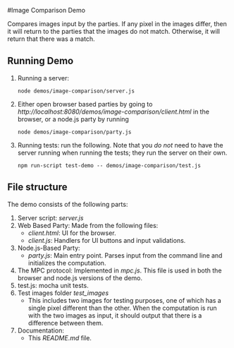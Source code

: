#Image Comparison Demo

Compares images input by the parties. If any pixel in the images differ, then it will return to the parties that the 
images do not match. Otherwise, it will return that there was a match. 

## Running Demo
1. Running a server:
    ```shell
    node demos/image-comparison/server.js
    ```

2. Either open browser based parties by going to *http://localhost:8080/demos/image-comparison/client.html* in the 
browser, or a node.js party by running 
    ```shell
    node demos/image-comparison/party.js
    
3. Running tests: run the following. Note that you *do not* need to have the server running when running the tests; they run the server on their own.
    ```shell
    npm run-script test-demo -- demos/image-comparison/test.js
    ```

## File structure
The demo consists of the following parts:
1. Server script: *server.js*
2. Web Based Party: Made from the following files:
    * *client.html*: UI for the browser.
    * *client.js*: Handlers for UI buttons and input validations.
3. Node.js-Based Party: 
    * *party.js*: Main entry point. Parses input from the command line and initializes the computation.
4. The MPC protocol: Implemented in *mpc.js*. This file is used in both the browser and node.js versions of the demo.
5. test.js: mocha unit tests.
6. Test images folder *test_images*
    * This includes two images for testing purposes, one of which has a single pixel different than the other. When the 
    computation is run with the two images as input, it should output that there is a difference between them.
6. Documentation:
    * This *README.md* file.

